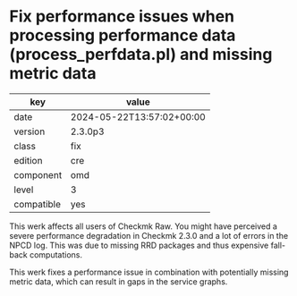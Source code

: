 [//]: # (werk v2)
# Fix performance issues when processing performance data (process_perfdata.pl) and missing metric data

key        | value
---------- | ---
date       | 2024-05-22T13:57:02+00:00
version    | 2.3.0p3
class      | fix
edition    | cre
component  | omd
level      | 3
compatible | yes

This werk affects all users of Checkmk Raw.
You might have perceived a severe performance degradation in Checkmk 2.3.0 and a lot of errors in
the NPCD log. This was due to missing RRD packages and thus expensive fall-back computations.

This werk fixes a performance issue in combination with potentially missing metric data, which can
result in gaps in the service graphs.
